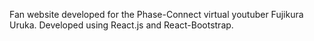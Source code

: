 Fan website developed for the Phase-Connect virtual youtuber Fujikura Uruka. Developed using React.js and React-Bootstrap.
